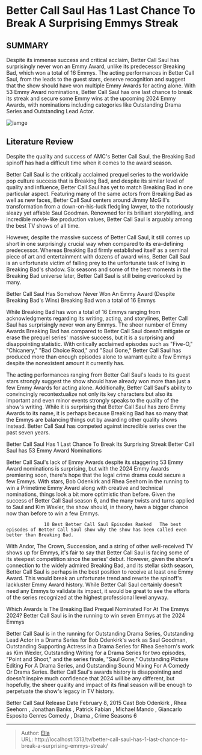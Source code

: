 # Better Call Saul Has 1 Last Chance To Break A Surprising Emmys Streak


## SUMMARY 



  Despite its immense success and critical acclaim, Better Call Saul has surprisingly never won an Emmy Award, unlike its predecessor Breaking Bad, which won a total of 16 Emmys.   The acting performances in Better Call Saul, from the leads to the guest stars, deserve recognition and suggest that the show should have won multiple Emmy Awards for acting alone.   With 53 Emmy Award nominations, Better Call Saul has one last chance to break its streak and secure some Emmy wins at the upcoming 2024 Emmy Awards, with nominations including categories like Outstanding Drama Series and Outstanding Lead Actor.  

![iamge](https://static1.srcdn.com/wordpress/wp-content/uploads/2023/12/bob-oedenkirk-as-jimmy-mcgillsaul-goodman-in-better-call-saul.jpg)

## Literature Review
Despite the quality and success of AMC&#39;s Better Call Saul, the Breaking Bad spinoff has had a difficult time when it comes to the award season.




Better Call Saul is the critically acclaimed prequel series to the worldwide pop culture success that is Breaking Bad, and despite its similar level of quality and influence, Better Call Saul has yet to match Breaking Bad in one particular aspect. Featuring many of the same actors from Breaking Bad as well as new faces, Better Call Saul centers around Jimmy McGill&#39;s transformation from a down-on-his-luck fledgling lawyer, to the notoriously sleazy yet affable Saul Goodman. Renowned for its brilliant storytelling, and incredible movie-like production values, Better Call Saul is arguably among the best TV shows of all time.




However, despite the massive success of Better Call Saul, it still comes up short in one surprisingly crucial way when compared to its era-defining predecessor. Whereas Breaking Bad firmly established itself as a seminal piece of art and entertainment with dozens of award wins, Better Call Saul is an unfortunate victim of falling prey to the unfortunate task of living in Breaking Bad&#39;s shadow. Six seasons and some of the best moments in the Breaking Bad universe later, Better Call Saul is still being overlooked by many.


 Better Call Saul Has Somehow Never Won An Emmy Award (Despite Breaking Bad&#39;s Wins) 
Breaking Bad won a total of 16 Emmys
          

While Breaking Bad has won a total of 16 Emmys ranging from acknowledgments regarding its writing, acting, and storylines, Better Call Saul has surprisingly never won any Emmys. The sheer number of Emmy Awards Breaking Bad has compared to Better Call Saul doesn&#39;t mitigate or erase the prequel series&#39; massive success, but it is a surprising and disappointing statistic. With critically acclaimed episodes such as &#34;Five-O,&#34; &#34;Chicanery,&#34; &#34;Bad Choice Road,&#34; and &#34;Saul Gone,&#34; Better Call Saul has produced more than enough episodes alone to warrant quite a few Emmys despite the nonexistent amount it currently has.





 

The acting performances ranging from Better Call Saul&#39;s leads to its guest stars strongly suggest the show should have already won more than just a few Emmy Awards for acting alone. Additionally, Better Call Saul&#39;s ability to convincingly recontextualize not only its key characters but also its important and even minor events strongly speaks to the quality of the show&#39;s writing. While it is surprising that Better Call Saul has zero Emmy Awards to its name, it is perhaps because Breaking Bad has so many that the Emmys are balancing things out by awarding other quality shows instead. Better Call Saul has competed against incredible series over the past seven years.



 Better Call Saul Has 1 Last Chance To Break Its Surprising Streak 
Better Call Saul has 53 Emmy Award Nominations
         




Better Call Saul&#39;s lack of Emmy Awards despite its staggering 53 Emmy Award nominations is surprising, but with the 2024 Emmy Awards premiering soon, there&#39;s hope that the legal crime drama could secure a few Emmys. With stars, Bob Odenkirk and Rhea Seehorn in the running to win a Primetime Emmy Award along with creative and technical nominations, things look a bit more optimistic than before. Given the success of Better Call Saul season 6, and the many twists and turns applied to Saul and Kim Wexler, the show should, in theory, have a bigger chance now than before to win a few Emmys.

                  10 Best Better Call Saul Episodes Ranked   The best episodes of Better Call Saul show why the show has been called even better than Breaking Bad.    

With Andor, The Crown, Succession, and a string of other well-received TV shows up for Emmys, it&#39;s fair to say that Better Call Saul is facing some of its steepest competition since the series&#39; debut. However, given the show&#39;s connection to the widely admired Breaking Bad, and its stellar sixth season, Better Call Saul is perhaps in the best position to receive at least one Emmy Award. This would break an unfortunate trend and rewrite the spinoff&#39;s lackluster Emmy Award history. While Better Call Saul certainly doesn&#39;t need any Emmys to validate its impact, it would be great to see the efforts of the series recognized at the highest professional level anyway.






 Which Awards Is The Breaking Bad Prequel Nominated For At The Emmys 2024? 
Better Call Saul is in the running to win seven Emmys at the 2024 Emmys
          

Better Call Saul is in the running for Outstanding Drama Series, Outstanding Lead Actor in a Drama Series for Bob Odenkirk&#39;s work as Saul Goodman, Outstanding Supporting Actress in a Drama Series for Rhea Seehorn&#39;s work as Kim Wexler, Outstanding Writing for a Drama Series for two episodes, &#34;Point and Shoot,&#34; and the series finale, &#34;Saul Gone,&#34; Outstanding Picture Editing For A Drama Series, and Outstanding Sound Mixing For A Comedy Or Drama Series. Better Call Saul&#39;s awards history is disappointing and doesn&#39;t inspire much confidence that 2024 will be any different, but hopefully, the sheer quality and impact of its final season will be enough to perpetuate the show&#39;s legacy in TV history.

  Better Call Saul   Release Date   February 8, 2015    Cast   Bob Odenkirk , Rhea Seehorn , Jonathan Banks , Patrick Fabian , Michael Mando , Giancarlo Esposito    Genres   Comedy , Drama , Crime    Seasons   6       





---

> Author: [Ella](https://instagram.hk.cn/)  
> URL: http://localhost:1313/tv/better-call-saul-has-1-last-chance-to-break-a-surprising-emmys-streak/  

